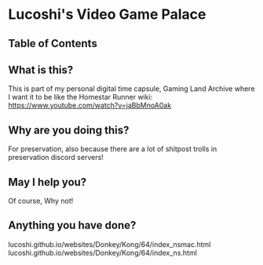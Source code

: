 # Lucoshi's Video Game Palace
## Table of Contents

## What is this?
This is part of my personal digital time capsule, Gaming Land Archive where I want it to be like the Homestar Runner wiki: https://www.youtube.com/watch?v=jaBbMnoA0ak
## Why are you doing this?
For preservation, also because there are a lot of shitpost trolls in preservation discord servers!
## May I help you?
Of course, Why not!
## Anything you have done?
lucoshi.github.io/websites/Donkey/Kong/64/index_nsmac.html
lucoshi.github.io/websites/Donkey/Kong/64/index_ns.html
